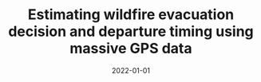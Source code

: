 ---
title: "Estimating wildfire evacuation decision and departure timing using massive GPS data"
collection: publications
category: conferences
permalink: /publication/2022-01-01-Estimating-wildfire-evacuation-decision-and-departure-timing-using-massive-GPS-data
date: 2022-01-01
venue: 'Transportation Research Board 101st Annual Meeting'
---